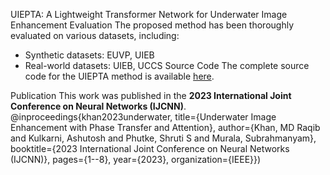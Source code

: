 UIEPTA: A Lightweight Transformer Network for Underwater Image Enhancement
Evaluation
The proposed method has been thoroughly evaluated on various datasets, including:
- Synthetic datasets: EUVP, UIEB
- Real-world datasets: UIEB, UCCS
Source Code
The complete source code for the UIEPTA method is available [here](https://github.com/Mdraqibkhan/UIEPTA).

Publication
This work was published in the **2023 International Joint Conference on Neural Networks (IJCNN)**.
@inproceedings{khan2023underwater, title={Underwater Image Enhancement with Phase Transfer and Attention}, author={Khan, MD Raqib and Kulkarni, 
Ashutosh and Phutke, Shruti S and Murala, Subrahmanyam},
booktitle={2023 International Joint Conference on Neural Networks (IJCNN)}, pages={1--8}, year={2023}, organization={IEEE}})

